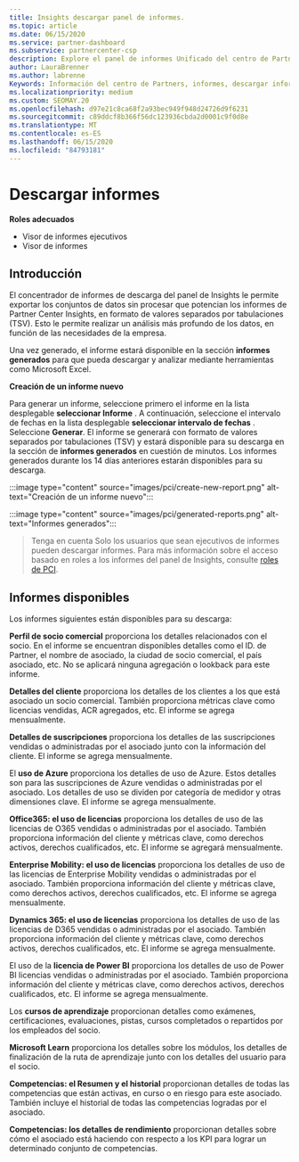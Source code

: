 ```yaml
---
title: Insights descargar panel de informes.
ms.topic: article
ms.date: 06/15/2020
ms.service: partner-dashboard
ms.subservice: partnercenter-csp
description: Explore el panel de informes Unificado del centro de Partners.
author: LauraBrenner
ms.author: labrenne
Keywords: Información del centro de Partners, informes, descargar informes
ms.localizationpriority: medium
ms.custom: SEOMAY.20
ms.openlocfilehash: d97e21c8ca68f2a93bec949f948d24726d9f6231
ms.sourcegitcommit: c89ddcf8b366f56dc123936cbda2d0001c9f0d8e
ms.translationtype: MT
ms.contentlocale: es-ES
ms.lasthandoff: 06/15/2020
ms.locfileid: "84793181"
---
```

# <a name="download-reports"></a>Descargar informes

**Roles adecuados**
- Visor de informes ejecutivos
- Visor de informes

## <a name="introduction"></a>Introducción

El concentrador de informes de descarga del panel de Insights le permite exportar los conjuntos de datos sin procesar que potencian los informes de Partner Center Insights, en formato de valores separados por tabulaciones (TSV). Esto le permite realizar un análisis más profundo de los datos, en función de las necesidades de la empresa.

Una vez generado, el informe estará disponible en la sección **informes generados** para que pueda descargar y analizar mediante herramientas como Microsoft Excel.

**Creación de un informe nuevo**

Para generar un informe, seleccione primero el informe en la lista desplegable **seleccionar Informe** . A continuación, seleccione el intervalo de fechas en la lista desplegable **seleccionar intervalo de fechas** . Seleccione **Generar**. El informe se generará con formato de valores separados por tabulaciones (TSV) y estará disponible para su descarga en la sección de **informes generados** en cuestión de minutos. Los informes generados durante los 14 días anteriores estarán disponibles para su descarga.

:::image type="content" source="images/pci/create-new-report.png" alt-text="Creación de un informe nuevo":::

:::image type="content" source="images/pci/generated-reports.png" alt-text="Informes generados":::

>Tenga en cuenta Solo los usuarios que sean ejecutivos de informes pueden descargar informes. Para más información sobre el acceso basado en roles a los informes del panel de Insights, consulte [roles de PCI](pci-roles.md). 

## <a name="available-reports"></a>Informes disponibles

Los informes siguientes están disponibles para su descarga:

**Perfil de socio comercial** proporciona los detalles relacionados con el socio. En el informe se encuentran disponibles detalles como el ID. de Partner, el nombre de asociado, la ciudad de socio comercial, el país asociado, etc. No se aplicará ninguna agregación o lookback para este informe.

**Detalles del cliente** proporciona los detalles de los clientes a los que está asociado un socio comercial. También proporciona métricas clave como licencias vendidas, ACR agregados, etc. El informe se agrega mensualmente.

**Detalles de suscripciones** proporciona los detalles de las suscripciones vendidas o administradas por el asociado junto con la información del cliente. El informe se agrega mensualmente.

El **uso de Azure** proporciona los detalles de uso de Azure. Estos detalles son para las suscripciones de Azure vendidas o administradas por el asociado. Los detalles de uso se dividen por categoría de medidor y otras dimensiones clave. El informe se agrega mensualmente.

**Office365: el uso de licencias** proporciona los detalles de uso de las licencias de O365 vendidas o administradas por el asociado. También proporciona información del cliente y métricas clave, como derechos activos, derechos cualificados, etc. El informe se agregará mensualmente.

**Enterprise Mobility: el uso de licencias** proporciona los detalles de uso de las licencias de Enterprise Mobility vendidas o administradas por el asociado. También proporciona información del cliente y métricas clave, como derechos activos, derechos cualificados, etc. El informe se agrega mensualmente.

**Dynamics 365: el uso de licencias** proporciona los detalles de uso de las licencias de D365 vendidas o administradas por el asociado. También proporciona información del cliente y métricas clave, como derechos activos, derechos cualificados, etc. El informe se agrega mensualmente.

El uso de la **licencia de Power BI** proporciona los detalles de uso de Power BI licencias vendidas o administradas por el asociado. También proporciona información del cliente y métricas clave, como derechos activos, derechos cualificados, etc. El informe se agrega mensualmente.

Los **cursos de aprendizaje** proporcionan detalles como exámenes, certificaciones, evaluaciones, pistas, cursos completados o repartidos por los empleados del socio.

**Microsoft Learn** proporciona los detalles sobre los módulos, los detalles de finalización de la ruta de aprendizaje junto con los detalles del usuario para el socio.

**Competencias: el Resumen y el historial** proporcionan detalles de todas las competencias que están activas, en curso o en riesgo para este asociado. También incluye el historial de todas las competencias logradas por el asociado.

**Competencias: los detalles de rendimiento** proporcionan detalles sobre cómo el asociado está haciendo con respecto a los KPI para lograr un determinado conjunto de competencias.

